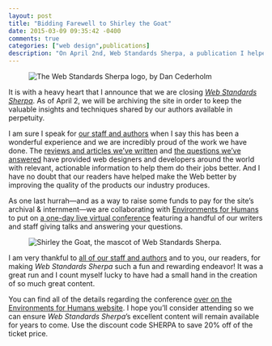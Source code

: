 ```yaml
---
layout: post
title: "Bidding Farewell to Shirley the Goat"
date: 2015-03-09 09:35:42 -0400
comments: true
categories: ["web design",publications]
description: "On April 2nd, Web Standards Sherpa, a publication I helped found, will close its doors."
---
```


<figure id="fig-2015-03-09-02" class="media-container media-container--right"><img src="http://cdn.webstandardssherpa.com/c/i/logo.png" alt="The Web Standards Sherpa logo, by Dan Cederholm"></figure>

It is with a heavy heart that I announce that we are closing [*Web Standards Sherpa*](http://webstandardssherpa.com/). As of April 2, we will be archiving the site in order to keep the valuable insights and techniques shared by our authors available in perpetuity.

<!-- more -->

I am sure I speak for [our staff and authors](http://webstandardssherpa.com/about/#staff) when I say this has been a wonderful experience and we are incredibly proud of the work we have done. The [reviews and articles we’ve written](http://webstandardssherpa.com/reviews/) and [the questions we’ve answered](http://webstandardssherpa.com/ask-the-sherpas/) have provided web designers and developers around the world with relevant, actionable information to help them do their jobs better. And I have no doubt that our readers have helped make the Web better by improving the quality of the products our industry produces.

As one last hurrah—and as a way to raise some funds to pay for the site’s archival & internment—we are collaborating with [Environments for Humans](http://environmentsforhumans.com/) to put on [a one-day live virtual conference](http://environmentsforhumans.com/2015/web-sherpa-summit/) featuring a handful of our writers and staff giving talks and answering your questions.

<figure id="fig-2015-03-09-02" class="media-container media-container--right">
	<img src="http://webstandardssherpa.com/i/shirley-large.png" alt="Shirley the Goat, the mascot of Web Standards Sherpa.">
</figure>

I am very thankful to [all of our staff and authors](http://webstandardssherpa.com/about/#staff) and to you, our readers, for making *Web Standards Sherpa* such a fun and rewarding endeavor! It was a great run and I count myself lucky to have had a small hand in the creation of so much great content.

You can find all of the details regarding the conference [over on the Environments for Humans website](http://environmentsforhumans.com/2015/web-sherpa-summit/). I hope you’ll consider attending so we can ensure *Web Standards Sherpa*’s excellent content will remain available for years to come. Use the discount code SHERPA to save 20% off of the ticket price.
